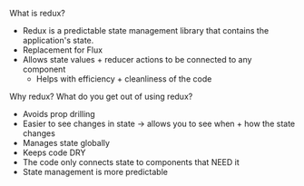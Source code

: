 What is redux?
- Redux is a predictable state management library that contains the application's state. 
- Replacement for Flux
- Allows state values + reducer actions to be connected to any component
   - Helps with efficiency + cleanliness of the code

Why redux? What do you get out of using redux?
- Avoids prop drilling
- Easier to see changes in state -> allows you to see when + how the state changes
- Manages state globally
- Keeps code DRY
- The code only connects state to components that NEED it
- State management is more predictable

 